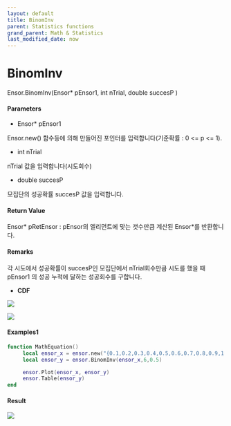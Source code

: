 ```yaml
---
layout: default
title: BinomInv
parent: Statistics functions
grand_parent: Math & Statistics
last_modified_date: now
---
```


# BinomInv

Ensor.BinomInv\(Ensor\* pEnsor1, int nTrial, double succesP \)

#### Parameters

* Ensor\* pEnsor1

Ensor.new\(\) 함수등에 의해 만들어진 포인터를 입력합니다\(기준확률 : 0 &lt;= p &lt;= 1\).

* int nTrial

nTrial 값을 입력합니다\(시도회수\)

* double succesP

모집단의 성공확률 succesP 값을 입력합니다.

#### Return Value

Ensor\* pRetEnsor : pEnsor의 엘리먼트에 맞는 갯수만큼 계산된 Ensor\*를 반환합니다.

#### Remarks

각 시도에서 성공확률이 succesP인 모집단에서 nTrial회수만큼 시도를 했을 때 pEnsor1 의 성공 누적에 달하는 성공회수를 구합니다.

* **CDF**

![](./StatisticsAPI/BinomFunc3.png)

![](./StatisticsAPI/BinomCdfGraph.png)

#### Examples1

```lua
function MathEquation()
     local ensor_x = ensor.new("{0.1,0.2,0.3,0.4,0.5,0.6,0.7,0.8,0.9,1.0}")
     local ensor_y = ensor.BinomInv(ensor_x,6,0.5)

     ensor.Plot(ensor_x, ensor_y)
     ensor.Table(ensor_y)
end
```

#### Result

![](./StatisticsAPI/BinomInvResultTable.png)

